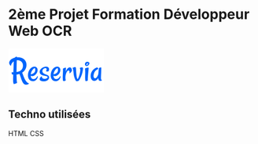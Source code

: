 # 2ème Projet Formation Développeur Web OCR

![enter image description here](https://raw.githubusercontent.com/Matvienkoa/AnthonyMatvienko_2_26092020/0fa63ec844296fe09749f4161b7df73161a71072/images/logo/Reservia.svg)

## Techno utilisées
HTML
CSS
